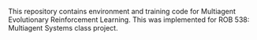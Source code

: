 This repository contains environment and training code for Multiagent Evolutionary Reinforcement Learning. This was implemented for ROB 538: Multiagent Systems class project.
